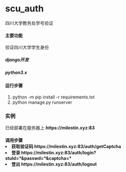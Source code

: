 # scu_auth
四川大学教务处学号验证

<h4>主要功能</h4>
验证四川大学学生身份
<h5>django开发</h5>
<h5> python3.x </h5>
<h4>运行步骤</h4>
<ol>
  <li>python -m pip install -r requirements.txt</li>
  <li>python manage.py runserver </li>
</ol>

<h3>实例</h3>
已经部署在服务器上
<text style="font-weight:bold">https://milestin.xyz:83</text>
<h4>调用步骤</h4?
<ol>
  <li>获取验证码 https://milestin.xyz:83/auth/getCaptcha</li>
  <li>登录 https://milestin.xyz:83/auth/login?stuId=*&passwd=*&captcha=* </li>
  <li> 登出 https://milestin.xyz:83/auth/logout</li>
</ol>

